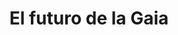 ---
title:  "El futuro de la Gaia"
summary: "Como la Gaia va a crecer con la pRosPros"
cover: "/img/leaves.jpg"
---